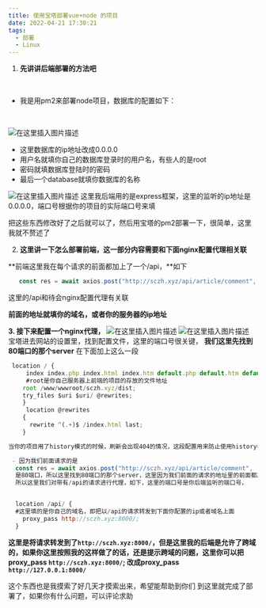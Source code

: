 ```yaml
---
title: 使用宝塔部署vue+node 的项目
date: 2022-04-21 17:30:21
tags:
  - 部署
  - Linux
---
```


 1. **先讲讲后端部署的方法吧**

   ​      

 - 我是用pm2来部署node项目，数据库的配置如下：

   ​       

![在这里插入图片描述](https://leftover-md.oss-cn-guangzhou.aliyuncs.com/img-md/202308181749819.png)
<!-- more -->

 - 这里数据库的ip地址改成0.0.0.0 
 - 用户名就填你自己的数据库登录时的用户名，有些人的是root
 - 密码就填数据库登陆时的密码
 - 最后一个database就填你数据库的名称       

![在这里插入图片描述](https://leftover-md.oss-cn-guangzhou.aliyuncs.com/img-md/202308181750142.png)
这里我后端用的是express框架，这里的监听的ip地址是0.0.0.0，端口号根据你的项目的实际端口号来填

把这些东西修改好了之后就可以了，然后用宝塔的pm2部署一下，很简单，这里我就不赘述了

 2. **这里讲一下怎么部署前端，这一部分内容需要和下面nginx配置代理相关联**

**前端这里我在每个请求的前面都加上了一个/api，**如下

```javascript
   const res = await axios.post("http://sczh.xyz/api/article/comment",
```
这里的/api和待会nginx配置代理有关联

**前面的地址就填你的域名，或者你的服务器的ip地址**

 **3. 接下来配置一个nginx代理，**
    ![在这里插入图片描述](https://leftover-md.oss-cn-guangzhou.aliyuncs.com/img-md/202308181749991.png)
![在这里插入图片描述](https://leftover-md.oss-cn-guangzhou.aliyuncs.com/img-md/202308181749062.png)
宝塔进去网站的设置里，找到配置文件，这里的端口号很关键，
**我们这里先找到80端口的那个server**
在下面加上这么一段

```javascript
 location / {
     index index.php index.html index.htm default.php default.htm default.html;
     #root是你自己服务器上前端的项目的存放的文件地址
    root /www/wwwroot/sczh.xyz/dist;
    try_files $uri $uri/ @rewrites;
    }
     location @rewrites
    {
      rewrite ^(.+)$ /index.html last;
    }

当你的项目用了history模式的时候，刷新会出现404的情况，这段配置用来防止使用history模式刷新出现404的情况，一定要在80端口的那个server里加。

 - 因为我们前面请求的是
  const res = await axios.post("http://sczh.xyz/api/article/comment",
  是80端口，所以这里找到80端口的那个server，这里因为我们前面的请求的地址里的前面都加上了/api
  所以这里我们对带有/api的请求进行代理，如下，这里的端口号是你后端监听的端口号，


  location /api/ {
  #这里填的是你自己的域名，即把以/api的请求转发到下面你配置的ip或者域名上面
  	proxy_pass http://sczh.xyz:8000/;
  }
```
**这里是将请求转发到了`http://sczh.xyz:8000/`，但是这里我的后端是允许了跨域的，如果你这里按照我的这样做了的话，还是提示跨域的问题，这里你可以把proxy_pass `http://sczh.xyz:8000/`; 改成proxy_pass `http://127.0.0.1:8000/`**

这个东西也是我摸索了好几天才摸索出来，希望能帮助到你们
到这里就完成了部署了，如果你有什么问题，可以评论求助

